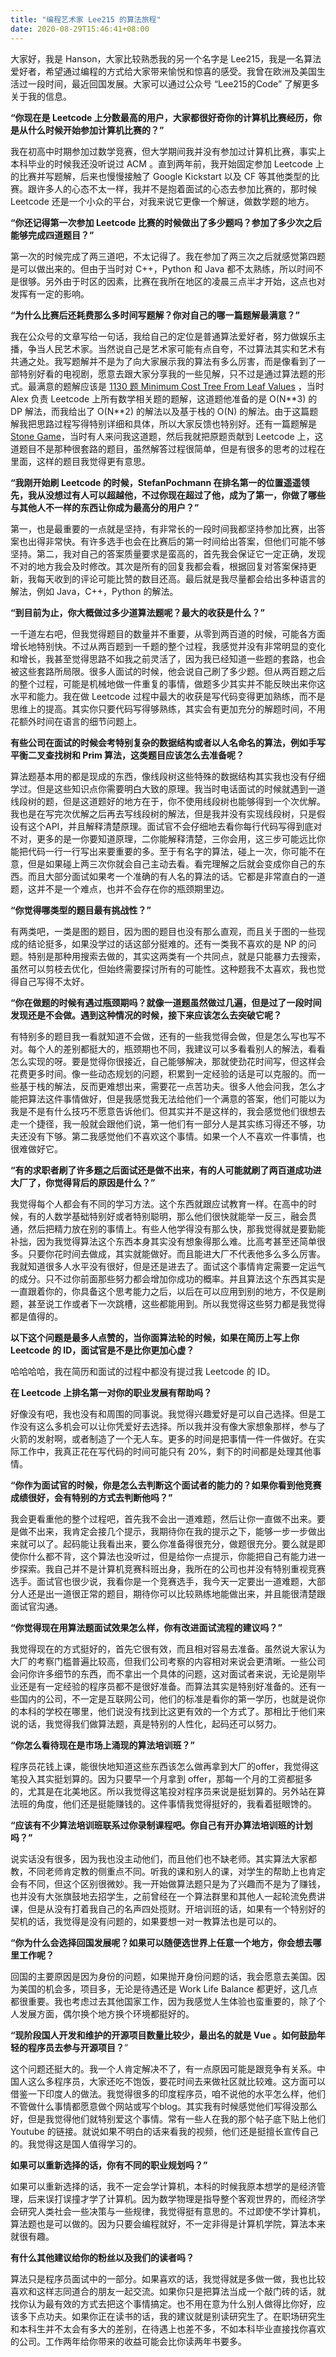 ```yaml
---
title: "编程艺术家 Lee215 的算法旅程"
date: 2020-08-29T15:46:41+08:00
---
```


大家好，我是 Hanson，大家比较熟悉我的另一个名字是 Lee215，我是一名算法爱好者，希望通过编程的方式给大家带来愉悦和惊喜的感受。我曾在欧洲及美国生活过一段时间，最近回国发展。大家可以通过公众号 “Lee215的Code” 了解更多关于我的信息。

**“你现在是 Leetcode 上分数最高的用户，大家都很好奇你的计算机比赛经历，你是从什么时候开始参加计算机比赛的？”**

我在初高中时期参加过数学竞赛，但大学期间我并没有参加过计算机比赛，事实上本科毕业的时候我还没听说过 ACM 。直到两年前，我开始固定参加 Leetcode 上的比赛并写题解，后来也慢慢接触了 Google Kickstart 以及 CF 等其他类型的比赛。跟许多人的心态不太一样，我并不是抱着面试的心态去参加比赛的，那时候 Leetcode 还是一个小众的平台，对我来说它更像一个解谜，做数学题的地方。

**“你还记得第一次参加 Leetcode 比赛的时候做出了多少题吗？参加了多少次之后能够完成四道题目？”**

第一次的时候完成了两三道吧，不太记得了。我在参加了两三次之后就感觉第四题是可以做出来的。但由于当时对 C++，Python 和 Java 都不太熟练，所以时间不是很够。另外由于时区的因素，比赛在我所在地区的凌晨三点半才开始，这点也对发挥有一定的影响。

**“为什么比赛后还耗费那么多时间写题解？你对自己的哪一篇题解最满意？”**

我在公众号的文章写给一句话，我给自己的定位是普通算法爱好者，努力做娱乐主播，争当人民艺术家。当然说自己是艺术家可能有点自夸，不过算法其实和艺术有共通之处。我写题解并不是为了向大家展示我的算法有多么厉害，而是像看到了一部特别好看的电视剧，愿意去跟大家分享我的一些见解，只不过是通过算法题的形式。最满意的题解应该是 [1130 题 Minimum Cost Tree From Leaf Values](https://leetcode.com/problems/minimum-cost-tree-from-leaf-values/discuss/339959/One-Pass-O\(N\)-Time-and-Space) ，当时 Alex 负责 Leetcode 上所有数学相关题的题解，这道题他准备的是 O(N\**3) 的 DP 解法，而我给出了 O(N**2) 的解法以及基于栈的 O(N) 的解法。由于这篇题解我把思路过程写得特别详细和具体，所以大家反馈也特别好。还有一篇题解是 [Stone Game](https://leetcode.com/problems/stone-game/discuss/154610/DP-or-Just-return-true)，当时有人来问我这道题，然后我就把原题贡献到 Leetcode 上，这道题目不是那种很套路的题目，虽然解答过程很简单，但是有很多的思考的过程在里面，这样的题目我觉得更有意思。

**“我刚开始刷 Leetcode 的时候，StefanPochmann 在排名第一的位置遥遥领先，我从没想过有人可以超越他，不过你现在超过了他，成为了第一，你做了哪些与其他人不一样的东西让你成为最高分的用户？”**

第一，也是最重要的一点就是坚持，有非常长的一段时间我都坚持参加比赛，出答案也出得非常快。有许多选手也会在比赛后的第一时间给出答案，但他们可能不够坚持。第二，我对自己的答案质量要求是蛮高的，首先我会保证它一定正确，发现不对的地方我会及时修改。其次是所有的回复我都会看，根据回复对答案保持更新，我每天收到的评论可能比赞的数目还高。最后就是我尽量都会给出多种语言的解法，例如 Java，C++，Python 的解法。

**“到目前为止，你大概做过多少道算法题呢？最大的收获是什么？”**

一千道左右吧，但我觉得题目的数量并不重要，从零到两百道的时候，可能各方面增长地特别快。不过从两百题到一千题的整个过程，我感觉并没有非常明显的变化和增长，我甚至觉得思路不如我之前灵活了，因为我已经知道一些题的套路，也会被这些套路所局限。很多人面试的时候，他会说自己刷了多少题。但从两百题之后的整个过程，可能是机械地做一件重复的事情，做题多少其实并不能反映出来你这水平和能力。我在做 Leetcode 过程中最大的收获是写代码变得更加熟练，而不是思维上的提高。其实你只要代码写得够熟练，其实会有更加充分的解题时间，不用花额外时间在语言的细节问题上。

**有些公司在面试的时候会考特别复杂的数据结构或者以人名命名的算法，例如手写平衡二叉查找树和 Prim 算法，这类题目应该怎么去准备呢？**

算法题基本用的都是现成的东西，像线段树这些特殊的数据结构其实我也没有仔细学过。但是这些知识点你需要明白大致的原理。我当时电话面试的时候就遇到一道线段树的题，但是这道题好的地方在于，你不使用线段树也能够得到一个次优解。我也是在写完次优解之后再去写线段树的解法，但是我并没有实现线段树，只是假设有这个API，并且解释清楚原理。面试官不会仔细地去看你每行代码写得到底对不对，更多的是一你要知道原理，二你能解释清楚，三你会用，这三步可能远比你能把代码一行一行写出来要重要的多。至于有名字的算法，碰上一次，你可能不在意，但是如果碰上两三次你就会自己主动去看。看完理解之后就会变成你自己的东西。而且大部分面试如果考一个准确的有人名的算法的话。它都是非常直白的一道题，这并不是一个难点，也并不会存在你的瓶颈期里边。

**“你觉得哪类型的题目最有挑战性？”**

有两类吧，一类是图的题目，因为图的题目也没有那么直观，而且关于图的一些现成的结论挺多，如果没学过的话这部分挺难的。还有一类我不喜欢的是 NP 的问题。特别是那种用搜索去做的，其实这两类有一个共同点，就是只能暴力去搜索，虽然可以剪枝去优化，但始终需要探讨所有的可能性。这种题我不太喜欢，我也觉得自己写得不太好。

**“你在做题的时候有遇过瓶颈期吗？就像一道题虽然做过几遍，但是过了一段时间发现还是不会做。遇到这种情况的时候，接下来应该怎么去突破它呢？**

有特别多的题目我一看就知道不会做，还有的一些我觉得会做，但是怎么写也写不对。每个人的差别都挺大的，瓶颈期也不同，我建议可以多看看别人的解法，看看怎么实现的呀。要是觉得你很接近，自己能够解决，那就使劲花时间写，但这样会花费更多时间。像一些动态规划的问题，积累到一定经验的话是可以克服的。而一些基于栈的解法，反而更难想出来，需要花一点苦功夫。很多人他会问我，怎么才能把算法这件事情做好，但是我感觉我无法给他们一个满意的答案，他们可能以为我是不是有什么技巧不愿意告诉他们。但其实并不是这样的，我会感觉他们很想去走一个捷径，我一般就会跟他们说，第一他们有一部分人是其实练习得还不够，功夫还没有下够。第二我感觉他们不喜欢这个事情。如果一个人不喜欢一件事情，也很难做好它。

**“有的求职者刷了许多题之后面试还是做不出来，有的人可能就刷了两百道成功进大厂了，你觉得背后的原因是什么？”**

我觉得每个人都会有不同的学习方法。这个东西就跟应试教育一样。在高中的时候，有的人数学基础特别好或者特别聪明，那么他们很快就能举一反三，融会贯通，然后把精力放在别的事情上。有些人他学得没有那么快，那我觉得就是要勤能补拙，因为我觉得算法这个东西本身其实没有想象得那么难。比高考甚至还简单很多。只要你花时间去做成，其实就能做好。而且能进大厂不代表他多么多么厉害。我就知道很多人水平没有很好，但是还是进去了。面试这个事情肯定需要一定运气的成分。只不过你前面那些努力都会增加你成功的概率。并且算法这个东西其实是一直跟着你的，你具备这个思考能力之后，以后在可以应用到别的地方，不仅是刷题，甚至说工作或者下一次跳槽，这些都能用到。所以我觉得这些努力都是我觉得都是值得的。

**以下这个问题是最多人点赞的，当你面算法轮的时候，如果在简历上写上你 Leetcode 的 ID，面试官是不是比你更加心虚？**

哈哈哈哈，我在简历和面试的过程中都没有提过我 Leetcode 的 ID。

**在 Leetcode 上排名第一对你的职业发展有帮助吗？**

好像没有吧，我也没有和周围的同事说。我觉得兴趣爱好是可以自己选择。但是工作没有这么多机会可以让你凭爱好去选择。所以我并没有像大家想象那样，参与了火箭的发射啊，或者制造了一个无人车。更多的时间是把事情一件一件做好。在实际工作中，我真正花在写代码的时间可能只有 20%，剩下的时间都是处理其他事情。

**“你作为面试官的时候，你是怎么去判断这个面试者的能力的？如果你看到他竞赛成绩很好，会有特别的方式去判断他吗？”**

我会更看重他的整个过程吧，首先我不会出一道难题，然后让你一直做不出来。要是做不出来，我肯定会接几个提示，我期待你在我的提示之下，能够一步一步做出来就可以了。起码能让我看出来，要么你准备得很充分，做题很充分。要么就是即使你什么都不背，这个算法也没听过，但是给你一点提示，你能把自己有能力进一步探索。我自己并不是计算机竞赛科班出身，我所在的公司也并没有特别重视竞赛选手。面试官也很少说，我看你是一个竞赛选手，我今天一定要出一道难题，大部分人还是出一道很正常的题目，期待你可以比较熟练地能做出来，并且能很清楚跟面试官沟通。

**“你觉得现在用算法题面试效果怎么样，你有改进面试流程的建议吗？”**

我觉得现在的方式挺好的，首先它很有效，而且相对容易去准备。虽然说大家认为大厂的考察门槛普遍比较高，但我们公司考察的内容相对来说会更清晰。一些公司会问你许多细节的东西，而不拿出一个具体的问题，这对面试者来说，无论是刚毕业还是有一定经验的程序员都不是很好准备。而算法其实是特别好准备的。还有一些国内的公司，不一定是互联网公司，他们的标准是看你的第一学历，也就是说你的本科的学校在哪里，他们说没有找到比这更有效的一个方式了。那相比于他们来说的话，我觉得我们做算法题，真是特别的人性化，起码还可以努力。

**“你怎么看待现在是市场上涌现的算法培训班？”**

程序员花钱上课，能很快地知道这些东西该怎么做再拿到大厂的offer，我觉得这笔投入其实挺划算的。因为只要早一个月拿到 offer，那每一个月的工资都挺多的，尤其是在北美地区。所以我觉得这笔投对程序员来说是挺划算的。另外站在算法班的角度，他们还是挺能赚钱的。这件事情我觉得挺好的，我看着挺眼馋的。

**“应该有不少算法培训班联系过你录制课程吧。你自己有开办算法培训班的计划吗？”**

说实话没有很多，因为我也没主动他们，而且他们也不缺老师。其实算法大家都教，不同老师肯定教的侧重点不同。听我的课和别人的课，对学生的帮助上也肯定会有不同，但这个区别很微妙。我一开始做算法题只是为了兴趣而不是为了赚钱，也并没有大张旗鼓地去招学生，之前曾经在一个算法群里和其他人一起轮流免费讲课，但是从没有打着我自己的名声四处揽财。开培训班的话，如果有一个特别好的契机的话，我觉得是没有问题的，如果要想一对一教算法也是可以的。

**“你为什么会选择回国发展呢？如果可以随便选世界上任意一个地方，你会想去哪里工作呢？**

回国的主要原因是因为身份的问题，如果抛开身份问题的话，我会愿意去美国。因为美国的机会多，项目多，无论是待遇还是 Work Life Balance 都更好，这几点都很重要。我也考虑过去其他国家工作，因为我感觉人生体验也蛮重要的，除了个人发展方面，偶尔换个地方换个环境都挺好的。

**“现阶段国人开发和维护的开源项目数量比较少，最出名的就是 Vue 。如何鼓励年轻的程序员去参与开源项目？**”

这个问题还挺大的。我一个人肯定解决不了，有一点原因可能是跟竞争有关系。中国人这么多程序员，大家还吃不饱饭，要花时间去来做社区就比较难。这方面可以借鉴一下印度人的做法。我觉得很多的印度程序员，咱不说他的水平怎么样，他们不管做什么事情都愿意做个网站或写个blog。其实我有时候感觉他们写得没那么好，但是我觉得他们就特别爱这个事情。常有一些人在我的那个帖子底下贴上他们 Youtube 的链接。就说如果不明白的话来看我的视频，他们还是挺擅长宣传自己的。我觉得这是国人值得学习的。

**如果可以重新选择的话，你有不同的职业规划吗？”**

如果可以重新选择的话，我不一定会学计算机，本科的时候我原本想学的是经济管理，后来误打误撞才学了计算机。因为数学物理是指导整个客观世界的，而经济学会研究人类社会一些决策与一些规律，我觉得挺有意思的。不过即使不学计算机，算法题也是可以做的。因为只要会编程就好，不一定非得是计算机学院，算法本来就很有趣。

**有什么其他建议给你的粉丝以及我们的读者吗？**

算法只是程序员面试中的一部分。如果喜欢的话，我觉得就是多做一做，我也比较喜欢和这样志同道合的朋友一起交流。如果你只是把算法当成一个敲门砖的话，就找你认为最有效的方式去把这个事情搞定。也不用在意为什么别人做得比你好，应该多下点功夫。如果你正在读书的话，我的建议就是别读研究生了。在职场研究生和本科生并不太会有多大的差别，在待遇上也差不多，不如本科毕业直接找你喜欢的公司。工作两年给你带来的收益可能会比你读两年书要多。
